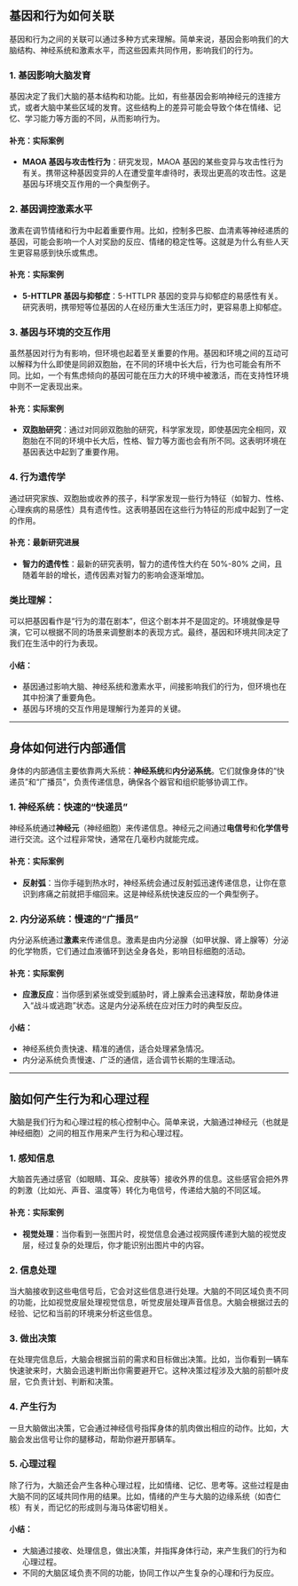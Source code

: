 ## 基因和行为如何关联

基因和行为之间的关联可以通过多种方式来理解。简单来说，基因会影响我们的大脑结构、神经系统和激素水平，而这些因素共同作用，影响我们的行为。

### 1. **基因影响大脑发育**

基因决定了我们大脑的基本结构和功能。比如，有些基因会影响神经元的连接方式，或者大脑中某些区域的发育。这些结构上的差异可能会导致个体在情绪、记忆、学习能力等方面的不同，从而影响行为。

#### 补充：实际案例

- **MAOA 基因与攻击性行为**：研究发现，MAOA 基因的某些变异与攻击性行为有关。携带这种基因变异的人在遭受童年虐待时，表现出更高的攻击性。这是基因与环境交互作用的一个典型例子。

### 2. **基因调控激素水平**

激素在调节情绪和行为中起着重要作用。比如，控制多巴胺、血清素等神经递质的基因，可能会影响一个人对奖励的反应、情绪的稳定性等。这就是为什么有些人天生更容易感到快乐或焦虑。

#### 补充：实际案例

- **5-HTTLPR 基因与抑郁症**：5-HTTLPR 基因的变异与抑郁症的易感性有关。研究表明，携带短等位基因的人在经历重大生活压力时，更容易患上抑郁症。

### 3. **基因与环境的交互作用**

虽然基因对行为有影响，但环境也起着至关重要的作用。基因和环境之间的互动可以解释为什么即使是同卵双胞胎，在不同的环境中长大后，行为也可能会有所不同。比如，一个有焦虑倾向的基因可能在压力大的环境中被激活，而在支持性环境中则不一定表现出来。

#### 补充：实际案例

- **双胞胎研究**：通过对同卵双胞胎的研究，科学家发现，即使基因完全相同，双胞胎在不同的环境中长大后，性格、智力等方面也会有所不同。这表明环境在基因表达中起到了重要作用。

### 4. **行为遗传学**

通过研究家族、双胞胎或收养的孩子，科学家发现一些行为特征（如智力、性格、心理疾病的易感性）具有遗传性。这表明基因在这些行为特征的形成中起到了一定的作用。

#### 补充：最新研究进展

- **智力的遗传性**：最新的研究表明，智力的遗传性大约在 50%-80% 之间，且随着年龄的增长，遗传因素对智力的影响会逐渐增加。

### 类比理解：

可以把基因看作是“行为的潜在剧本”，但这个剧本并不是固定的。环境就像是导演，它可以根据不同的场景来调整剧本的表现方式。最终，基因和环境共同决定了我们在生活中的行为表现。

#### 小结：

- 基因通过影响大脑、神经系统和激素水平，间接影响我们的行为，但环境也在其中扮演了重要角色。
- 基因与环境的交互作用是理解行为差异的关键。

---

## 身体如何进行内部通信

身体的内部通信主要依靠两大系统：**神经系统**和**内分泌系统**。它们就像身体的“快递员”和“广播员”，负责传递信息，确保各个器官和组织能够协调工作。

### 1. 神经系统：快速的“快递员”

神经系统通过**神经元**（神经细胞）来传递信息。神经元之间通过**电信号**和**化学信号**进行交流。这个过程非常快，通常在几毫秒内就能完成。

#### 补充：实际案例

- **反射弧**：当你手碰到热水时，神经系统会通过反射弧迅速传递信息，让你在意识到疼痛之前就把手缩回来。这是神经系统快速反应的一个典型例子。

### 2. 内分泌系统：慢速的“广播员”

内分泌系统通过**激素**来传递信息。激素是由内分泌腺（如甲状腺、肾上腺等）分泌的化学物质，它们通过血液循环到达全身各处，影响目标细胞的活动。

#### 补充：实际案例

- **应激反应**：当你感到紧张或受到威胁时，肾上腺素会迅速释放，帮助身体进入“战斗或逃跑”状态。这是内分泌系统在应对压力时的典型反应。

#### 小结：

- 神经系统负责快速、精准的通信，适合处理紧急情况。
- 内分泌系统负责慢速、广泛的通信，适合调节长期的生理活动。

---

## 脑如何产生行为和心理过程

大脑是我们行为和心理过程的核心控制中心。简单来说，大脑通过神经元（也就是神经细胞）之间的相互作用来产生行为和心理过程。

### 1. **感知信息**

大脑首先通过感官（如眼睛、耳朵、皮肤等）接收外界的信息。这些感官会把外界的刺激（比如光、声音、温度等）转化为电信号，传递给大脑的不同区域。

#### 补充：实际案例

- **视觉处理**：当你看到一张图片时，视觉信息会通过视网膜传递到大脑的视觉皮层，经过复杂的处理后，你才能识别出图片中的内容。

### 2. **信息处理**

当大脑接收到这些电信号后，它会对这些信息进行处理。大脑的不同区域负责不同的功能，比如视觉皮层处理视觉信息，听觉皮层处理声音信息。大脑会根据过去的经验、记忆和当前的环境来分析这些信息。

### 3. **做出决策**

在处理完信息后，大脑会根据当前的需求和目标做出决策。比如，当你看到一辆车快速驶来时，大脑会迅速判断出你需要避开它。这种决策过程涉及大脑的前额叶皮层，它负责计划、判断和决策。

### 4. **产生行为**

一旦大脑做出决策，它会通过神经信号指挥身体的肌肉做出相应的动作。比如，大脑会发出信号让你的腿移动，帮助你避开那辆车。

### 5. **心理过程**

除了行为，大脑还会产生各种心理过程，比如情绪、记忆、思考等。这些过程是由大脑不同的区域共同作用的结果。比如，情绪的产生与大脑的边缘系统（如杏仁核）有关，而记忆的形成则与海马体密切相关。

#### 小结：

- 大脑通过接收、处理信息，做出决策，并指挥身体行动，来产生我们的行为和心理过程。
- 不同的大脑区域负责不同的功能，协同工作以产生复杂的心理和行为反应。
